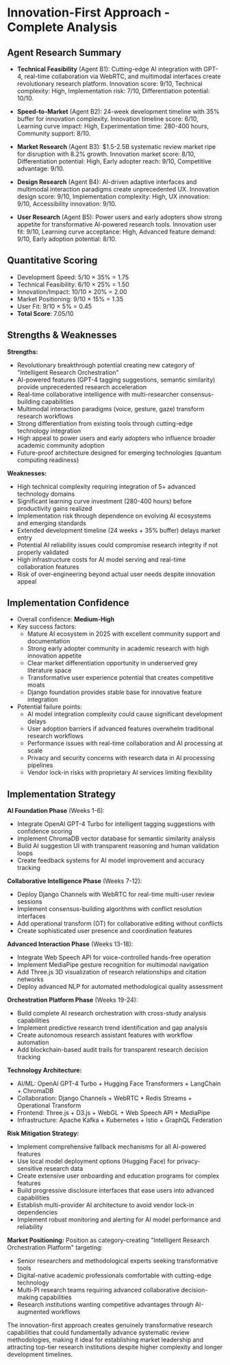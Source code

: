 # Innovation-First Approach - Complete Analysis

## Agent Research Summary

- **Technical Feasibility** (Agent B1): Cutting-edge AI integration with GPT-4, real-time collaboration via WebRTC, and multimodal interfaces create revolutionary research platform. Innovation score: 9/10, Technical complexity: High, Implementation risk: 7/10, Differentiation potential: 10/10.

- **Speed-to-Market** (Agent B2): 24-week development timeline with 35% buffer for innovation complexity. Innovation timeline score: 6/10, Learning curve impact: High, Experimentation time: 280-400 hours, Community support: 8/10.

- **Market Research** (Agent B3): $1.5-2.5B systematic review market ripe for disruption with 8.2% growth. Innovation market score: 8/10, Differentiation potential: High, Early adopter reach: 9/10, Competitive advantage: 9/10.

- **Design Research** (Agent B4): AI-driven adaptive interfaces and multimodal interaction paradigms create unprecedented UX. Innovation design score: 9/10, Implementation complexity: High, UX innovation: 9/10, Accessibility innovation: 9/10.

- **User Research** (Agent B5): Power users and early adopters show strong appetite for transformative AI-powered research tools. Innovation user fit: 9/10, Learning curve acceptance: High, Advanced feature demand: 9/10, Early adoption potential: 8/10.

## Quantitative Scoring

- Development Speed: 5/10 × 35% = 1.75
- Technical Feasibility: 6/10 × 25% = 1.50
- Innovation/Impact: 10/10 × 20% = 2.00
- Market Positioning: 9/10 × 15% = 1.35
- User Fit: 9/10 × 5% = 0.45
- **Total Score**: 7.05/10

## Strengths & Weaknesses

**Strengths:**
- Revolutionary breakthrough potential creating new category of "Intelligent Research Orchestration"
- AI-powered features (GPT-4 tagging suggestions, semantic similarity) provide unprecedented research acceleration
- Real-time collaborative intelligence with multi-researcher consensus-building capabilities
- Multimodal interaction paradigms (voice, gesture, gaze) transform research workflows
- Strong differentiation from existing tools through cutting-edge technology integration
- High appeal to power users and early adopters who influence broader academic community adoption
- Future-proof architecture designed for emerging technologies (quantum computing readiness)

**Weaknesses:**
- High technical complexity requiring integration of 5+ advanced technology domains
- Significant learning curve investment (280-400 hours) before productivity gains realized
- Implementation risk through dependence on evolving AI ecosystems and emerging standards
- Extended development timeline (24 weeks + 35% buffer) delays market entry
- Potential AI reliability issues could compromise research integrity if not properly validated
- High infrastructure costs for AI model serving and real-time collaboration features
- Risk of over-engineering beyond actual user needs despite innovation appeal

## Implementation Confidence

- Overall confidence: **Medium-High**
- Key success factors:
  - Mature AI ecosystem in 2025 with excellent community support and documentation
  - Strong early adopter community in academic research with high innovation appetite
  - Clear market differentiation opportunity in underserved grey literature space
  - Transformative user experience potential that creates competitive moats
  - Django foundation provides stable base for innovative feature integration
- Potential failure points:
  - AI model integration complexity could cause significant development delays
  - User adoption barriers if advanced features overwhelm traditional research workflows
  - Performance issues with real-time collaboration and AI processing at scale
  - Privacy and security concerns with research data in AI processing pipelines
  - Vendor lock-in risks with proprietary AI services limiting flexibility

## Implementation Strategy

**AI Foundation Phase** (Weeks 1-6):
- Integrate OpenAI GPT-4 Turbo for intelligent tagging suggestions with confidence scoring
- Implement ChromaDB vector database for semantic similarity analysis
- Build AI suggestion UI with transparent reasoning and human validation loops
- Create feedback systems for AI model improvement and accuracy tracking

**Collaborative Intelligence Phase** (Weeks 7-12):
- Deploy Django Channels with WebRTC for real-time multi-user review sessions
- Implement consensus-building algorithms with conflict resolution interfaces
- Add operational transform (OT) for collaborative editing without conflicts
- Create sophisticated user presence and coordination features

**Advanced Interaction Phase** (Weeks 13-18):
- Integrate Web Speech API for voice-controlled hands-free operation
- Implement MediaPipe gesture recognition for multimodal navigation
- Add Three.js 3D visualization of research relationships and citation networks
- Deploy advanced NLP for automated methodological quality assessment

**Orchestration Platform Phase** (Weeks 19-24):
- Build complete AI research orchestration with cross-study analysis capabilities
- Implement predictive research trend identification and gap analysis
- Create autonomous research assistant features with workflow automation
- Add blockchain-based audit trails for transparent research decision tracking

**Technology Architecture:**
- AI/ML: OpenAI GPT-4 Turbo + Hugging Face Transformers + LangChain + ChromaDB
- Collaboration: Django Channels + WebRTC + Redis Streams + Operational Transform
- Frontend: Three.js + D3.js + WebGL + Web Speech API + MediaPipe
- Infrastructure: Apache Kafka + Kubernetes + Istio + GraphQL Federation

**Risk Mitigation Strategy:**
- Implement comprehensive fallback mechanisms for all AI-powered features
- Use local model deployment options (Hugging Face) for privacy-sensitive research data
- Create extensive user onboarding and education programs for complex features
- Build progressive disclosure interfaces that ease users into advanced capabilities
- Establish multi-provider AI architecture to avoid vendor lock-in dependencies
- Implement robust monitoring and alerting for AI model performance and reliability

**Market Positioning:**
Position as category-creating "Intelligent Research Orchestration Platform" targeting:
- Senior researchers and methodological experts seeking transformative tools
- Digital-native academic professionals comfortable with cutting-edge technology
- Multi-PI research teams requiring advanced collaborative decision-making capabilities
- Research institutions wanting competitive advantages through AI-augmented workflows

The innovation-first approach creates genuinely transformative research capabilities that could fundamentally advance systematic review methodologies, making it ideal for establishing market leadership and attracting top-tier research institutions despite higher complexity and longer development timelines.